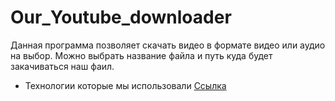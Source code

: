 # Our_Youtube_downloader
Данная программа позволяет скачать видео в формате видео или аудио на выбор. Можно выбрать название файла и путь куда будет закачиваться наш фаил.
* Технологии которые мы использовали [Ссылка](requirements.txt)
